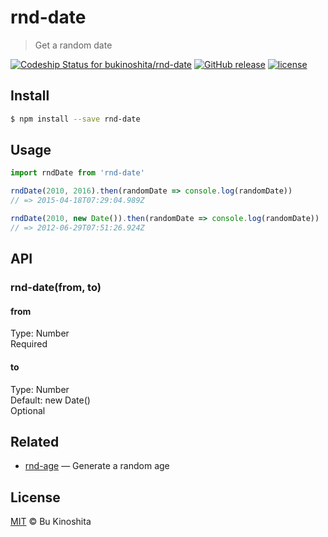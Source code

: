 # rnd-date
> Get a random date

[![Codeship Status for bukinoshita/rnd-date](https://app.codeship.com/projects/4f784b50-df3c-0134-18b2-7ad887c2726d/status?branch=master)](https://app.codeship.com/projects/204866)
[![GitHub release](https://img.shields.io/github/release/bukinoshita/rnd-date.svg)](https://www.npmjs.com/package/rnd-date)
[![license](https://img.shields.io/github/license/bukinoshita/rnd-date.svg)](https://raw.githubusercontent.com/bukinoshita/rnd-date/master/LICENSE)

## Install
```bash
$ npm install --save rnd-date
```

## Usage
```js
import rndDate from 'rnd-date'

rndDate(2010, 2016).then(randomDate => console.log(randomDate))
// => 2015-04-18T07:29:04.989Z

rndDate(2010, new Date()).then(randomDate => console.log(randomDate))
// => 2012-06-29T07:51:26.924Z
```

## API
### rnd-date(from, to)

#### from
Type: Number<br/>
Required

#### to
Type: Number<br/>
Default: new Date()<br/>
Optional

## Related
- [rnd-age](https://github.com/bukinoshita/rnd-age) — Generate a random age

## License
[MIT](https://github.com/bukinoshita/rnd-date/blob/master/LICENSE) &copy; Bu Kinoshita
